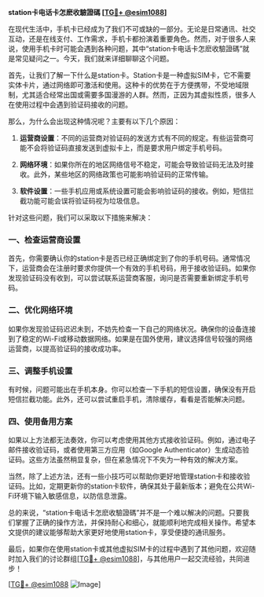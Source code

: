 **station卡电话卡怎麽收驗證碼 [[TG💪+ @esim1088](https://t.me/s/esim1088)]**

在现代生活中，手机卡已经成为了我们不可或缺的一部分。无论是日常通讯、社交互动，还是在线支付、工作需求，手机卡都扮演着重要角色。然而，对于很多人来说，使用手机卡时可能会遇到各种问题，其中“station卡电话卡怎麽收驗證碼”就是常见疑问之一。今天，我们就来详细聊聊这个问题。

首先，让我们了解一下什么是station卡。Station卡是一种虚拟SIM卡，它不需要实体卡片，通过网络即可激活和使用。这种卡的优势在于方便携带，不受地域限制，尤其适合经常出国或需要多国漫游的人群。然而，正因为其虚拟性质，很多人在使用过程中会遇到验证码接收的问题。

那么，为什么会出现这种情况呢？主要有以下几个原因：

1. **运营商设置**：不同的运营商对验证码的发送方式有不同的规定。有些运营商可能不会将验证码直接发送到虚拟卡上，而是要求用户绑定手机号码。

2. **网络环境**：如果你所在的地区网络信号不稳定，可能会导致验证码无法及时接收。此外，某些地区的网络政策也可能影响验证码的正常传输。

3. **软件设置**：一些手机应用或系统设置可能会影响验证码的接收。例如，短信拦截功能可能会误将验证码视为垃圾信息。

针对这些问题，我们可以采取以下措施来解决：

### 一、检查运营商设置

首先，你需要确认你的station卡是否已经正确绑定到了你的手机号码。通常情况下，运营商会在注册时要求你提供一个有效的手机号码，用于接收验证码。如果你发现验证码没有收到，可以尝试联系运营商客服，询问是否需要重新绑定手机号码。

### 二、优化网络环境

如果你发现验证码迟迟未到，不妨先检查一下自己的网络状况。确保你的设备连接到了稳定的Wi-Fi或移动数据网络。如果是在国外使用，建议选择信号较强的网络运营商，以提高验证码的接收成功率。

### 三、调整手机设置

有时候，问题可能出在手机本身。你可以检查一下手机的短信设置，确保没有开启短信拦截功能。此外，还可以尝试重启手机，清除缓存，看看是否能解决问题。

### 四、使用备用方案

如果以上方法都无法奏效，你可以考虑使用其他方式接收验证码。例如，通过电子邮件接收验证码，或者使用第三方应用（如Google Authenticator）生成动态验证码。这些方法虽然稍显复杂，但在紧急情况下不失为一种有效的解决方案。

当然，除了上述方法，还有一些小技巧可以帮助你更好地管理station卡和接收验证码。比如，定期更新你的station卡软件，确保其处于最新版本；避免在公共Wi-Fi环境下输入敏感信息，以防信息泄露。

总的来说，“station卡电话卡怎麽收驗證碼”并不是一个难以解决的问题。只要我们掌握了正确的操作方法，并保持耐心和细心，就能顺利地完成相关操作。希望本文提供的建议能够帮助大家更好地使用station卡，享受便捷的通讯服务。

最后，如果你在使用station卡或其他虚拟SIM卡的过程中遇到了其他问题，欢迎随时加入我们的讨论群组[[TG💪+ @esim1088](https://t.me/s/esim1088)]，与其他用户一起交流经验，共同进步！

[[TG💪+ @esim1088](https://t.me/s/esim1088) ![Image](https://i.postimg.cc/4NQfJmqS/Snipaste-2025-05-13-00-14-12.png)]
